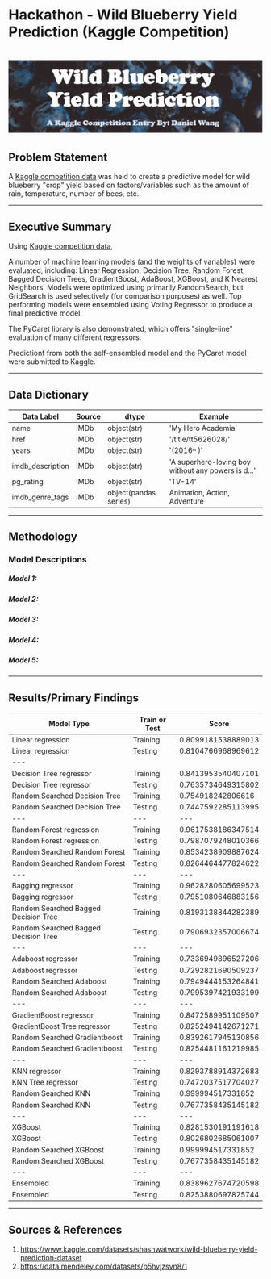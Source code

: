 # Hackathon - Wild Blueberry Yield Prediction (Kaggle Competition)

# ![banner](./assets/Banner.jpg)

## Problem Statement

A [Kaggle competition data](https://www.kaggle.com/datasets/shashwatwork/wild-blueberry-yield-prediction-dataset) was held to create a predictive model for wild blueberry "crop" yield based on factors/variables such as the amount of rain, temperature, number of bees, etc.

---
## Executive Summary

Using [Kaggle competition data](https://www.kaggle.com/datasets/shashwatwork/wild-blueberry-yield-prediction-dataset), 

A number of machine learning models (and the weights of variables) were evaluated, including: Linear Regression, Decision Tree, Random Forest, Bagged Decision Trees, GradientBoost, AdaBoost, XGBoost, and K Nearest Neighbors.  Models were optimized using primarily RandomSearch, but GridSearch is used selectively (for comparison purposes) as well.  Top performing models were ensembled using Voting Regressor to produce a final predictive model.

The PyCaret library is also demonstrated, which offers "single-line" evaluation of many different regressors.

Predictionf from both the self-ensembled model and the PyCaret model were submitted to Kaggle.

---
## Data Dictionary

|Data Label|Source|dtype|Example|
|---|---|---|---|
|name|IMDb|object(str)|'My Hero Academia'|
|href|IMDb|object(str)|'/title/tt5626028/'|
|years|IMDb|object(str)|'(2016– )'|
|imdb_description|IMDb|object(str)|'A superhero-loving boy without any powers is d...'|
|pg_rating|IMDb|object(str)|'TV-14'|
|imdb_genre_tags|IMDb|object(pandas series)|Animation, Action, Adventure|


---
## Methodology




### Model Descriptions

##### Model 1: 


##### Model 2:


##### Model 3:


##### Model 4:


##### Model 5:


---
## Results/Primary Findings


|Model Type|Train or Test|Score|
|---|---|---|
|Linear regression |Training|0.8099181538889013|
|Linear regression |Testing|0.8104766968969612|
|---|
|Decision Tree regressor |Training|0.8413953540407101|
|Decision Tree regressor |Testing|0.7635734649315802|
|Random Searched Decision Tree|Training|0.754918242806616|
|Random Searched Decision Tree|Testing|0.7447592285113995|
|---|---|---|
|Random Forest regression |Training|0.9617538186347514|
|Random Forest regression |Testing|0.7987079248010366|
|Random Searched Random Forest|Training|0.8534238909887624|
|Random Searched Random Forest|Testing|0.8264464477824622|
|---|---|---|
|Bagging regressor |Training|0.9628280605699523|
|Bagging regressor |Testing|0.7951080646883156|
|Random Searched Bagged Decision Tree|Training|0.8193138844282389|
|Random Searched Bagged Decision Tree|Testing|0.7906932357006674|
|---|---|---|
|Adaboost regressor |Training|0.7336949896527206|
|Adaboost regressor |Testing|0.7292821690509237|
|Random Searched Adaboost|Training|0.7949444153264841|
|Random Searched Adaboost|Testing|0.7995397421933199|
|---|---|---|
|GradientBoost regressor |Training|0.8472589951109507|
|GradientBoost Tree regressor |Testing|0.8252494142671271|
|Random Searched Gradientboost|Training| 0.8392617945130856|
|Random Searched Gradientboost|Testing|0.8254481161219985|
|---|---|---|
|KNN regressor |Training|0.8293788914372683|
|KNN Tree regressor |Testing|0.7472037517704027|
|Random Searched KNN|Training|0.999994517331852|
|Random Searched KNN|Testing|0.7677358435145182|
|---|---|---|
|XGBoost |Training|0.8281530191191618|
|XGBoost |Testing|0.8026802685061007|
|Random Searched XGBoost|Training|0.999994517331852|
|Random Searched XGBoost|Testing|0.7677358435145182|
|---|---|---|
|Ensembled |Training|0.8389627674720598|
|Ensembled |Testing|0.8253880697825744|


---
## Sources & References

1. https://www.kaggle.com/datasets/shashwatwork/wild-blueberry-yield-prediction-dataset
2. https://data.mendeley.com/datasets/p5hvjzsvn8/1
